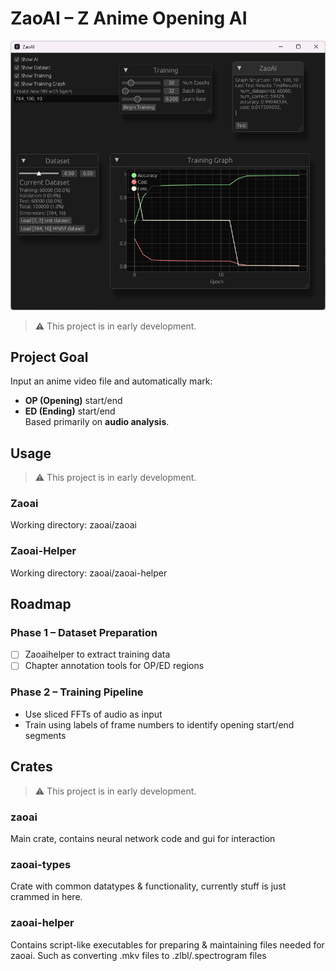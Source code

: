 # ZaoAI – Z Anime Opening AI

![alt text](zaoai/img/showcase2.png)

> ⚠️ This project is in early development.

## Project Goal
Input an anime video file and automatically mark:
- **OP (Opening)** start/end
- **ED (Ending)** start/end  
Based primarily on **audio analysis**.

## Usage
> ⚠️ This project is in early development.
### Zaoai
Working directory: zaoai/zaoai 

### Zaoai-Helper
Working directory: zaoai/zaoai-helper

## Roadmap

### Phase 1 – Dataset Preparation
- [ ] Zaoaihelper to extract training data
- [ ] Chapter annotation tools for OP/ED regions

### Phase 2 – Training Pipeline
- Use sliced FFTs of audio as input
- Train using labels of frame numbers to identify opening start/end segments

## Crates
> ⚠️ This project is in early development.
### zaoai
Main crate, contains neural network code and gui for interaction

### zaoai-types
Crate with common datatypes & functionality, currently stuff is just crammed in here.

### zaoai-helper
Contains script-like executables for preparing & maintaining files needed for zaoai. Such as converting .mkv files to .zlbl/.spectrogram files

